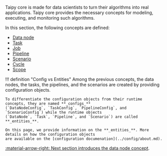 Taipy core is made for data scientists to turn their algorithms into real applications. Taipy core provides
the necessary concepts for modeling, executing, and monitoring such algorithms.

In this section, the following concepts are defined:

- [Data node](data-node.md)
- [Task](task.md)
- [Job](job.md)
- [Pipeline](pipeline.md)
- [Scenario](scenario.md)
- [Cycle](cycle.md)
- [Scope](scope.md)

!!! definition "Config vs Entities"
    Among the previous concepts, the data nodes, the tasks, the pipelines, and the scenarios are created by providing
    configuration objects.

    To differentiate the configuration objects from their runtime concepts, they are named **_configs_**
    (`DataNodeConfig`, `TaskConfig`, `PipelineConfig`, and `ScenarioConfig`) while the runtime objects
    (`DataNode`, `Task`, `Pipeline`, and `Scenario`) are called **_entities_**.

    On this page, we provide information on the **_entities_**. More details on how the configuration objects
    are available on the [configuration documenation](../config/about.md).


[:material-arrow-right: Next section introduces the data node concept](data-node.md).
